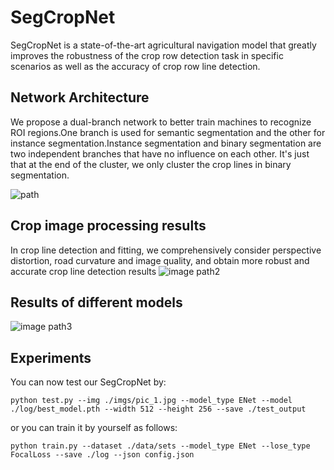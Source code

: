 ﻿# SegCropNet
SegCropNet is a state-of-the-art agricultural navigation model that greatly improves the robustness of the crop row detection task in specific scenarios as well as the accuracy of crop row line detection.

## Network Architecture
We propose a dual-branch network to better train machines to recognize ROI regions.One branch is used for semantic segmentation and the other for instance segmentation.Instance segmentation and binary segmentation are two independent branches that have no influence on each other. It's just that at the end of the cluster, we only cluster the crop lines in binary segmentation.

![path](https://p.ipic.vip/0u7o5y.png)
## Crop image processing results
In crop line detection and fitting, we comprehensively consider perspective distortion, road curvature and image quality, and obtain more robust and accurate crop line detection results
![image path2](https://p.ipic.vip/j7ciln.jpeg)

## Results of different models
![image path3](https://p.ipic.vip/3qaevj.jpeg)
## Experiments
You can now test our SegCropNet by:
```
python test.py --img ./imgs/pic_1.jpg --model_type ENet --model ./log/best_model.pth --width 512 --height 256 --save ./test_output  
```

or you can train it by yourself as follows:
```
python train.py --dataset ./data/sets --model_type ENet --lose_type FocalLoss --save ./log --json config.json
```

